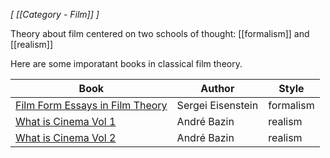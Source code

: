 *[ [[Category - Film]] ]*

Theory about film centered on two schools of thought: 
[[formalism]] and [[realism]]

Here are some imporatant books in classical film theory. 

|Book                                 | Author | Style | 
|-----------------------|--------| -------|
| [Film Form Essays in Film Theory](https://monoskop.org/images/7/7c/Eisenstein_Sergei_Film_Form_Essays_in_Film_Theory_1977.pdf)   | Sergei Eisenstein  | formalism | 
| [What is Cinema Vol 1](https://fadingtheaesthetic.files.wordpress.com/2013/03/bazin-andre-what-is-cinema-volume-1-kg.pdf) | André Bazin | realism |
| [What is Cinema Vol 2](https://fadingtheaesthetic.files.wordpress.com/2013/03/bazin-andre-what-is-cinema-volume-2-kg.pdf) |  André Bazin | realism |